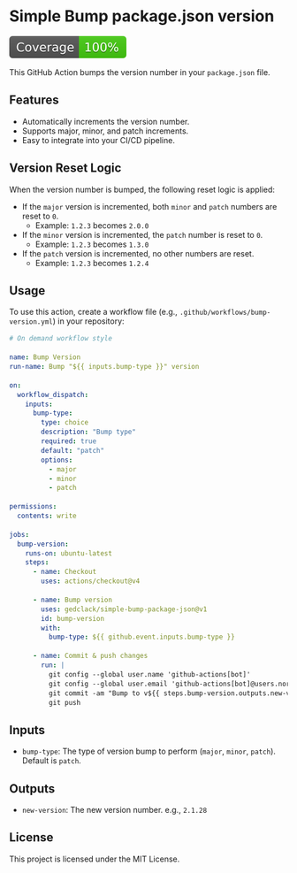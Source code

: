 # Simple Bump package.json version

![Coverage](badges/coverage.svg)

This GitHub Action bumps the version number in your `package.json` file.

## Features

- Automatically increments the version number.
- Supports major, minor, and patch increments.
- Easy to integrate into your CI/CD pipeline.

## Version Reset Logic

When the version number is bumped, the following reset logic is applied:

- If the `major` version is incremented, both `minor` and `patch` numbers are reset to `0`.
  - Example: `1.2.3` becomes `2.0.0`
- If the `minor` version is incremented, the `patch` number is reset to `0`.
  - Example: `1.2.3` becomes `1.3.0`
- If the `patch` version is incremented, no other numbers are reset.
  - Example: `1.2.3` becomes `1.2.4`

## Usage

To use this action, create a workflow file (e.g., `.github/workflows/bump-version.yml`) in your repository:

```yaml
# On demand workflow style

name: Bump Version
run-name: Bump "${{ inputs.bump-type }}" version

on:
  workflow_dispatch:
    inputs:
      bump-type:
        type: choice
        description: "Bump type"
        required: true
        default: "patch"
        options:
          - major
          - minor
          - patch

permissions:
  contents: write

jobs:
  bump-version:
    runs-on: ubuntu-latest
    steps:
      - name: Checkout
        uses: actions/checkout@v4

      - name: Bump version
        uses: gedclack/simple-bump-package-json@v1
        id: bump-version
        with:
          bump-type: ${{ github.event.inputs.bump-type }}

      - name: Commit & push changes
        run: |
          git config --global user.name 'github-actions[bot]'
          git config --global user.email 'github-actions[bot]@users.noreply.github.com'
          git commit -am "Bump to v${{ steps.bump-version.outputs.new-version }}"
          git push
```

## Inputs

- `bump-type`: The type of version bump to perform (`major`, `minor`, `patch`). Default is `patch`.

## Outputs

- `new-version`: The new version number. e.g., `2.1.28`

## License

This project is licensed under the MIT License.
